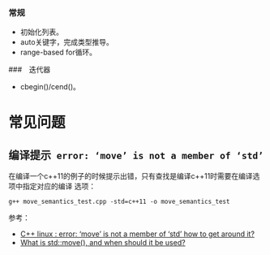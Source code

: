 
### 常规

- 初始化列表。
- auto关键字，完成类型推导。
- range-based for循环。

###　迭代器
- cbegin()/cend()。

# 常见问题

## 编译提示` error: ‘move’ is not a member of ‘std’`

在编译一个c++11的例子的时候提示出错，只有查找是编译c++11时需要在编译选项中指定对应的编译
选项：

```
g++ move_semantics_test.cpp -std=c++11 -o move_semantics_test
```

参考：

- [C++ linux : error: ‘move’ is not a member of ‘std’ how to get around it?](https://stackoverflow.com/questions/7251251/c-linux-error-move-is-not-a-member-of-std-how-to-get-around-it)
- [What is std::move(), and when should it be used?](https://stackoverflow.com/questions/3413470/what-is-stdmove-and-when-should-it-be-used)
